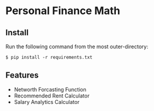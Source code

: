 # Personal Finance Math

## Install
Run the following command from the most outer-directory:  
```
$ pip install -r requirements.txt
```

## Features
- Networth Forcasting Function
- Recommended Rent Calculator
- Salary Analytics Calculator
